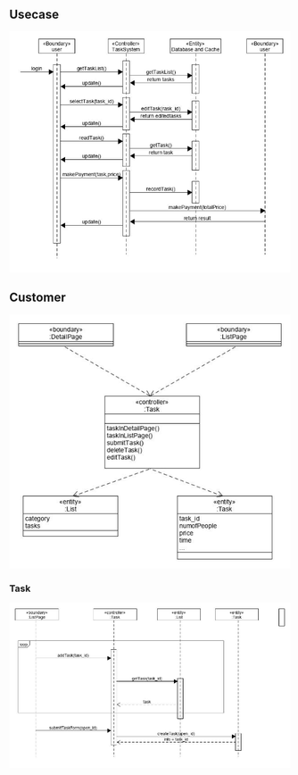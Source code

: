 

## Usecase

<img src="img/用例设计1.jpg">



## Customer

<img src="img/用例设计2.jpg">

### Task

<img src="img/用例设计3.jpg">